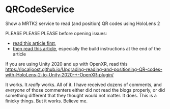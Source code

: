 # QRCodeService
Show a MRTK2 service to read (and position) QR codes using HoloLens 2

PLEASE PLEASE PLEASE before opening issues: 
- [read this article first](https://localjoost.github.io/Reading-QR-codes-with-an-MRTK2-Extension-Service/'/), 
- [then read this article](https://localjoost.github.io/Positioning-QR-codes-in-space-with-HoloLens-2-building-a-'poor-man's-Vuforia'/), especially the build instructions at the end of the article

If you are using Unity 2020 and up with OpenXR, read this https://localjoost.github.io/Upgrading-reading-and-positioning-QR-codes-with-HoloLens-2-to-Unity-2020-+-OpenXR-plugin/

It works. It _really_ works. All of it. I have received dozens of comments, and *everyone* of those commenters either did not read the blogs properly, or did something different that they thought would not matter. It does. This is a finicky things. But it works. Believe me. 
